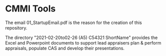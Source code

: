 # CMMI Tools

The email 01_StartupEmail.pdf is the reason for the creation of this repository.

The directory "2021-02-20to02-26 (A5) C54321 ShortName" provides the Excel and Powerpoint documents to support lead appraisers plan & perform appraisals, populate CAS and develop their presentations.
